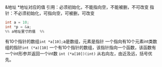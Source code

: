 &地址 \*地址对应的值
引用：必须初始化，不能指向空，不能被删，不可改变
指针：不必须初始化，可指向空，可被删，可改变
```c
int a = 10;
int *p = &a;
%% a地址里寸的值  %%

```
有10个指针的数组`int *a[10];`a是数组，元素是指针
一个指向有10个元素int类数组的指针`int (*a)[10]`
一个有10个指针的数组，该指针指向一个函数，该函数有一个int形参并返回一个int数
`int (*a[10])(int)` 从右向左，由近及远，括号优先。
